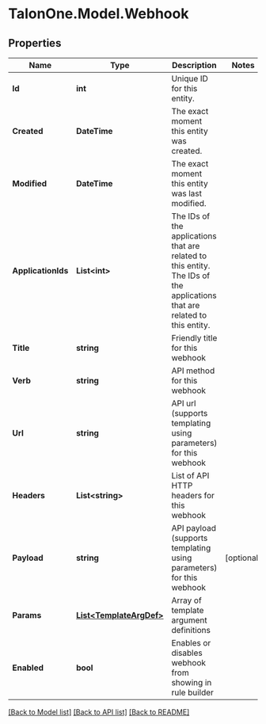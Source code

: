 
# TalonOne.Model.Webhook

## Properties

Name | Type | Description | Notes
------------ | ------------- | ------------- | -------------
**Id** | **int** | Unique ID for this entity. | 
**Created** | **DateTime** | The exact moment this entity was created. | 
**Modified** | **DateTime** | The exact moment this entity was last modified. | 
**ApplicationIds** | **List&lt;int&gt;** | The IDs of the applications that are related to this entity. The IDs of the applications that are related to this entity. | 
**Title** | **string** | Friendly title for this webhook | 
**Verb** | **string** | API method for this webhook | 
**Url** | **string** | API url (supports templating using parameters) for this webhook | 
**Headers** | **List&lt;string&gt;** | List of API HTTP headers for this webhook | 
**Payload** | **string** | API payload (supports templating using parameters) for this webhook | [optional] 
**Params** | [**List&lt;TemplateArgDef&gt;**](TemplateArgDef.md) | Array of template argument definitions | 
**Enabled** | **bool** | Enables or disables webhook from showing in rule builder | 

[[Back to Model list]](../README.md#documentation-for-models)
[[Back to API list]](../README.md#documentation-for-api-endpoints)
[[Back to README]](../README.md)

